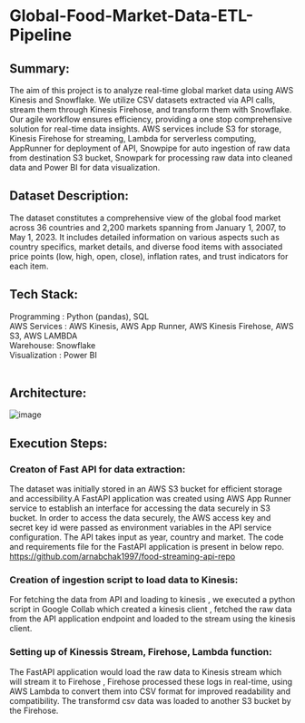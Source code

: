 # Global-Food-Market-Data-ETL-Pipeline

## Summary: <br>
The aim of this project is to analyze real-time global market data using AWS Kinesis and Snowflake. We utilize CSV datasets extracted via API calls, stream them through Kinesis Firehose, and transform them with Snowflake. Our agile workflow ensures
efficiency, providing a one stop comprehensive solution for real-time data insights. AWS services include S3 for storage, Kinesis Firehose for streaming, Lambda for serverless
computing, AppRunner for deployment of API, Snowpipe for auto ingestion of raw data from destination S3 bucket, Snowpark for processing raw data into cleaned data and
Power BI for data visualization.
<br>

## Dataset Description: <br>
The dataset constitutes a comprehensive view of the global food market across 36 countries and 2,200 markets spanning from January 1, 2007, to May 1, 2023. It includes
detailed information on various aspects such as country specifics, market details, and diverse food items with associated price points (low, high, open, close), inflation rates, and trust indicators for each item.
<br>

## Tech Stack: <br>
Programming : Python (pandas), SQL <br>
AWS Services : AWS Kinesis, AWS App Runner, AWS Kinesis Firehose, AWS S3, AWS LAMBDA <br>
Warehouse: Snowflake <br>
Visualization : Power BI <br>
<br>

## Architecture: <br>
![image](https://github.com/user-attachments/assets/19ece9f3-8a56-43e0-b94c-063a65d10f4e)
<br>

## Execution Steps: <br>

### Creaton of Fast API for data extraction: <br>
The dataset was initially stored in an AWS S3 bucket for efficient storage and accessibility.A FastAPI application was created using AWS App Runner service to establish an interface for accessing the data securely in S3 bucket. In order to access the data securely, the AWS access key and secret key id were passed as environment variables in the API service configuration. The API takes input as year, country and market. The code and requirements file for the FastAPI application is present in below repo.<br>
https://github.com/arnabchak1997/food-streaming-api-repo
<br>

### Creation of ingestion script to load data to Kinesis:<br>
For fetching the data from API and loading to kinesis , we executed a python script in Google Collab which created a kinesis client , fetched the raw data from the API application endpoint and loaded to the stream using the kinesis client. <br>

### Setting up of Kinessis Stream, Firehose, Lambda function: <br>
The FastAPI application would load the raw data to Kinesis stream which will stream it to Firehose , Firehose processed these logs in real-time, using AWS Lambda to convert them into CSV format for improved readability and compatibility. The transformd csv data was loaded to another S3 bucket by the Firehose. 

<br>





